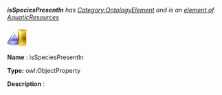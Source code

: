 ___isSpeciesPresentIn__ 
 has
 [Category:OntologyElement](../../Category/OntologyElement "Category:OntologyElement") 
 and is an
 [element of](../../Property/ElementOf "Property:ElementOf") 
[AquaticResources](../../Submissions/AquaticResources "Submissions:AquaticResources")_




  





[![ObjectProperty](../images/thumb/c/c3/ObjectProperty.gif/45px-ObjectProperty.gif)](../../Image/ObjectProperty.gif "ObjectProperty")


__Name__ 
 : isSpeciesPresentIn
 



__Type:__ 
 owl:ObjectProperty
 



__Description__ 
 :